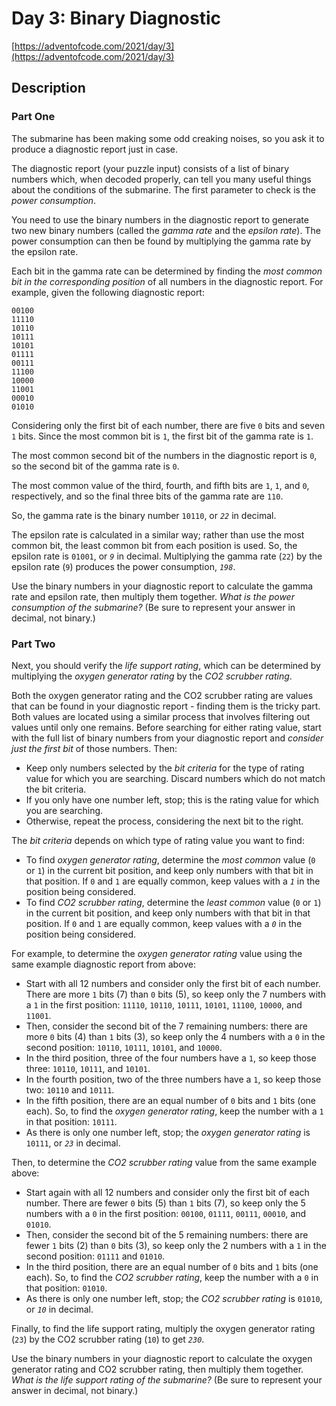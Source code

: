 # Day 3: Binary Diagnostic

[https://adventofcode.com/2021/day/3](https://adventofcode.com/2021/day/3)

## Description

### Part One

The submarine has been making some <span title="Turns out oceans are heavy.">odd
creaking noises</span>, so you ask it to produce a diagnostic report just in
case.

The diagnostic report (your puzzle input) consists of a list of binary numbers
which, when decoded properly, can tell you many useful things about the
conditions of the submarine. The first parameter to check is the _power
consumption_.

You need to use the binary numbers in the diagnostic report to generate two new
binary numbers (called the _gamma rate_ and the _epsilon rate_). The power
consumption can then be found by multiplying the gamma rate by the epsilon rate.

Each bit in the gamma rate can be determined by finding the _most common bit in
the corresponding position_ of all numbers in the diagnostic report. For
example, given the following diagnostic report:

    00100
    11110
    10110
    10111
    10101
    01111
    00111
    11100
    10000
    11001
    00010
    01010

Considering only the first bit of each number, there are five `0` bits and seven
`1` bits. Since the most common bit is `1`, the first bit of the gamma rate is
`1`.

The most common second bit of the numbers in the diagnostic report is `0`, so
the second bit of the gamma rate is `0`.

The most common value of the third, fourth, and fifth bits are `1`, `1`, and
`0`, respectively, and so the final three bits of the gamma rate are `110`.

So, the gamma rate is the binary number `10110`, or _`22`_ in decimal.

The epsilon rate is calculated in a similar way; rather than use the most common
bit, the least common bit from each position is used. So, the epsilon rate is
`01001`, or _`9`_ in decimal. Multiplying the gamma rate (`22`) by the epsilon
rate (`9`) produces the power consumption, _`198`_.

Use the binary numbers in your diagnostic report to calculate the gamma rate and
epsilon rate, then multiply them together. _What is the power consumption of the
submarine?_ (Be sure to represent your answer in decimal, not binary.)

### Part Two

Next, you should verify the _life support rating_, which can be determined by
multiplying the _oxygen generator rating_ by the _CO2 scrubber rating_.

Both the oxygen generator rating and the CO2 scrubber rating are values that can
be found in your diagnostic report - finding them is the tricky part. Both
values are located using a similar process that involves filtering out values
until only one remains. Before searching for either rating value, start with the
full list of binary numbers from your diagnostic report and _consider just the
first bit_ of those numbers. Then:

- Keep only numbers selected by the _bit criteria_ for the type of rating value
  for which you are searching. Discard numbers which do not match the bit
  criteria.
- If you only have one number left, stop; this is the rating value for which you
  are searching.
- Otherwise, repeat the process, considering the next bit to the right.

The _bit criteria_ depends on which type of rating value you want to find:

- To find _oxygen generator rating_, determine the _most common_ value (`0` or
  `1`) in the current bit position, and keep only numbers with that bit in that
  position. If `0` and `1` are equally common, keep values with a _`1`_ in the
  position being considered.
- To find _CO2 scrubber rating_, determine the _least common_ value (`0` or `1`)
  in the current bit position, and keep only numbers with that bit in that
  position. If `0` and `1` are equally common, keep values with a _`0`_ in the
  position being considered.

For example, to determine the _oxygen generator rating_ value using the same
example diagnostic report from above:

- Start with all 12 numbers and consider only the first bit of each number.
  There are more `1` bits (7) than `0` bits (5), so keep only the 7 numbers with
  a `1` in the first position: `11110`, `10110`, `10111`, `10101`, `11100`,
  `10000`, and `11001`.
- Then, consider the second bit of the 7 remaining numbers: there are more `0`
  bits (4) than `1` bits (3), so keep only the 4 numbers with a `0` in the
  second position: `10110`, `10111`, `10101`, and `10000`.
- In the third position, three of the four numbers have a `1`, so keep those
  three: `10110`, `10111`, and `10101`.
- In the fourth position, two of the three numbers have a `1`, so keep those
  two: `10110` and `10111`.
- In the fifth position, there are an equal number of `0` bits and `1` bits (one
  each). So, to find the _oxygen generator rating_, keep the number with a `1`
  in that position: `10111`.
- As there is only one number left, stop; the _oxygen generator rating_ is
  `10111`, or _`23`_ in decimal.

Then, to determine the _CO2 scrubber rating_ value from the same example above:

- Start again with all 12 numbers and consider only the first bit of each
  number. There are fewer `0` bits (5) than `1` bits (7), so keep only the 5
  numbers with a `0` in the first position: `00100`, `01111`, `00111`, `00010`,
  and `01010`.
- Then, consider the second bit of the 5 remaining numbers: there are fewer `1`
  bits (2) than `0` bits (3), so keep only the 2 numbers with a `1` in the
  second position: `01111` and `01010`.
- In the third position, there are an equal number of `0` bits and `1` bits (one
  each). So, to find the _CO2 scrubber rating_, keep the number with a `0` in
  that position: `01010`.
- As there is only one number left, stop; the _CO2 scrubber rating_ is `01010`,
  or _`10`_ in decimal.

Finally, to find the life support rating, multiply the oxygen generator rating
(`23`) by the CO2 scrubber rating (`10`) to get _`230`_.

Use the binary numbers in your diagnostic report to calculate the oxygen
generator rating and CO2 scrubber rating, then multiply them together. _What is
the life support rating of the submarine?_ (Be sure to represent your answer in
decimal, not binary.)
